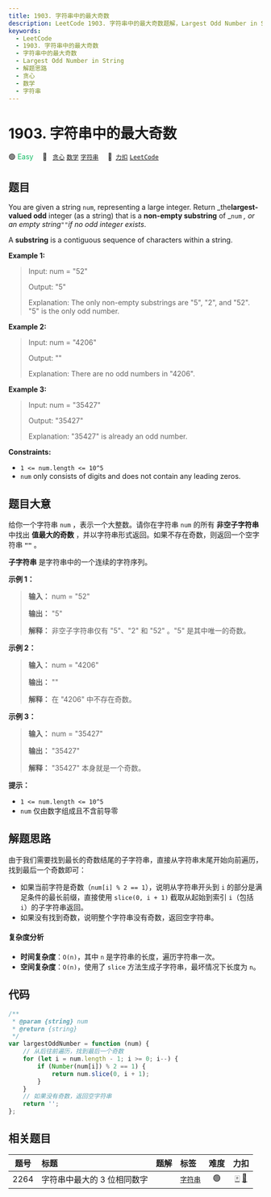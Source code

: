 ```yaml
---
title: 1903. 字符串中的最大奇数
description: LeetCode 1903. 字符串中的最大奇数题解，Largest Odd Number in String，包含解题思路、复杂度分析以及完整的 JavaScript 代码实现。
keywords:
  - LeetCode
  - 1903. 字符串中的最大奇数
  - 字符串中的最大奇数
  - Largest Odd Number in String
  - 解题思路
  - 贪心
  - 数学
  - 字符串
---
```


# 1903. 字符串中的最大奇数

🟢 <font color=#15bd66>Easy</font>&emsp; 🔖&ensp; [`贪心`](/tag/greedy.md) [`数学`](/tag/math.md) [`字符串`](/tag/string.md)&emsp; 🔗&ensp;[`力扣`](https://leetcode.cn/problems/largest-odd-number-in-string) [`LeetCode`](https://leetcode.com/problems/largest-odd-number-in-string)

## 题目

You are given a string `num`, representing a large integer. Return
_the**largest-valued odd** integer (as a string) that is a **non-empty
substring** of _`num` _, or an empty string_`""`_if no odd integer exists_.

A **substring** is a contiguous sequence of characters within a string.

**Example 1:**

> Input: num = "52"
>
> Output: "5"
>
> Explanation: The only non-empty substrings are "5", "2", and "52". "5" is the only odd number.

**Example 2:**

> Input: num = "4206"
>
> Output: ""
>
> Explanation: There are no odd numbers in "4206".

**Example 3:**

> Input: num = "35427"
>
> Output: "35427"
>
> Explanation: "35427" is already an odd number.

**Constraints:**

- `1 <= num.length <= 10^5`
- `num` only consists of digits and does not contain any leading zeros.

## 题目大意

给你一个字符串 `num` ，表示一个大整数。请你在字符串 `num` 的所有 **非空子字符串** 中找出 **值最大的奇数**
，并以字符串形式返回。如果不存在奇数，则返回一个空字符串 **`""`** 。

**子字符串** 是字符串中的一个连续的字符序列。

**示例 1：**

> **输入：** num = "52"
>
> **输出：** "5"
>
> **解释：** 非空子字符串仅有 "5"、"2" 和 "52" 。"5" 是其中唯一的奇数。

**示例 2：**

> **输入：** num = "4206"
>
> **输出：** ""
>
> **解释：** 在 "4206" 中不存在奇数。

**示例 3：**

> **输入：** num = "35427"
>
> **输出：** "35427"
>
> **解释：** "35427" 本身就是一个奇数。

**提示：**

- `1 <= num.length <= 10^5`
- `num` 仅由数字组成且不含前导零

## 解题思路

由于我们需要找到最长的奇数结尾的子字符串，直接从字符串末尾开始向前遍历，找到最后一个奇数即可：

- 如果当前字符是奇数（`num[i] % 2 == 1`），说明从字符串开头到 `i` 的部分是满足条件的最长前缀，直接使用 `slice(0, i + 1)` 截取从起始到索引 `i`（包括 `i`）的子字符串返回。
- 如果没有找到奇数，说明整个字符串没有奇数，返回空字符串。

#### 复杂度分析

- **时间复杂度**：`O(n)`，其中 `n` 是字符串的长度，遍历字符串一次。
- **空间复杂度**：`O(n)`，使用了 `slice` 方法生成子字符串，最坏情况下长度为 `n`。

## 代码

```javascript
/**
 * @param {string} num
 * @return {string}
 */
var largestOddNumber = function (num) {
	// 从后往前遍历，找到最后一个奇数
	for (let i = num.length - 1; i >= 0; i--) {
		if (Number(num[i]) % 2 == 1) {
			return num.slice(0, i + 1);
		}
	}
	// 如果没有奇数，返回空字符串
	return '';
};
```

## 相关题目

<!-- prettier-ignore -->
| 题号 | 标题 | 题解 | 标签 | 难度 | 力扣 |
| :------: | :------ | :------: | :------ | :------: | :------: |
| 2264 | 字符串中最大的 3 位相同数字 |  |  [`字符串`](/tag/string.md) | 🟢 | [🀄️](https://leetcode.cn/problems/largest-3-same-digit-number-in-string) [🔗](https://leetcode.com/problems/largest-3-same-digit-number-in-string) |